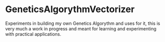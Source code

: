 # GeneticsAlgorythmVectorizer

Experiments in building my own Genetics Algorythm and uses for it, this is very much a work in progress and meant for learning and experimenting with practical applications.
